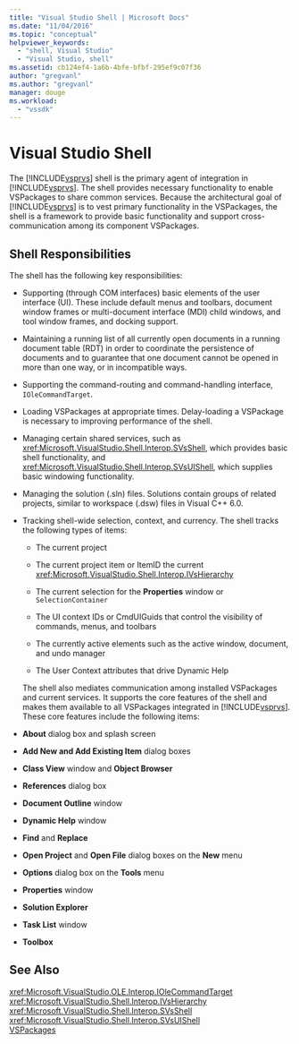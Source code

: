 ```yaml
---
title: "Visual Studio Shell | Microsoft Docs"
ms.date: "11/04/2016"
ms.topic: "conceptual"
helpviewer_keywords: 
  - "shell, Visual Studio"
  - "Visual Studio, shell"
ms.assetid: cb124ef4-1a6b-4bfe-bfbf-295ef9c07f36
author: "gregvanl"
ms.author: "gregvanl"
manager: douge
ms.workload: 
  - "vssdk"
---
```

# Visual Studio Shell
The [!INCLUDE[vsprvs](../../code-quality/includes/vsprvs_md.md)] shell is the primary agent of integration in [!INCLUDE[vsprvs](../../code-quality/includes/vsprvs_md.md)]. The shell provides necessary functionality to enable VSPackages to share common services. Because the architectural goal of [!INCLUDE[vsprvs](../../code-quality/includes/vsprvs_md.md)] is to vest primary functionality in the VSPackages, the shell is a framework to provide basic functionality and support cross-communication among its component VSPackages.  
  
## Shell Responsibilities  
 The shell has the following key responsibilities:  
  
- Supporting (through COM interfaces) basic elements of the user interface (UI). These include default menus and toolbars, document window frames or multi-document interface (MDI) child windows, and tool window frames, and docking support.  
  
- Maintaining a running list of all currently open documents in a running document table (RDT) in order to coordinate the persistence of documents and to guarantee that one document cannot be opened in more than one way, or in incompatible ways.  
  
- Supporting the command-routing and command-handling interface, `IOleCommandTarget`.  
  
- Loading VSPackages at appropriate times. Delay-loading a VSPackage is necessary to improving performance of the shell.  
  
- Managing certain shared services, such as <xref:Microsoft.VisualStudio.Shell.Interop.SVsShell>, which provides basic shell functionality, and <xref:Microsoft.VisualStudio.Shell.Interop.SVsUIShell>, which supplies basic windowing functionality.  
  
- Managing the solution (.sln) files. Solutions contain groups of related projects, similar to workspace (.dsw) files in Visual C++ 6.0.  
  
- Tracking shell-wide selection, context, and currency. The shell tracks the following types of items:  
  
  -   The current project  
  
  -   The current project item or ItemID the current <xref:Microsoft.VisualStudio.Shell.Interop.IVsHierarchy>  
  
  -   The current selection for the **Properties** window or `SelectionContainer`  
  
  -   The UI context IDs or CmdUIGuids that control the visibility of commands, menus, and toolbars  
  
  -   The currently active elements such as the active window, document, and undo manager  
  
  -   The User Context attributes that drive Dynamic Help  
  
  The shell also mediates communication among installed VSPackages and current services. It supports the core features of the shell and makes them available to all VSPackages integrated in [!INCLUDE[vsprvs](../../code-quality/includes/vsprvs_md.md)]. These core features include the following items:  
  
- **About** dialog box and splash screen  
  
- **Add New and Add Existing Item** dialog boxes  
  
- **Class View** window and **Object Browser**  
  
- **References** dialog box  
  
- **Document Outline** window  
  
- **Dynamic Help** window  
  
- **Find** and **Replace**  
  
- **Open Project** and **Open File** dialog boxes on the **New** menu  
  
- **Options** dialog box on the **Tools** menu  
  
- **Properties** window  
  
- **Solution Explorer**  
  
- **Task List** window  
  
- **Toolbox**  
  
## See Also  
 <xref:Microsoft.VisualStudio.OLE.Interop.IOleCommandTarget>   
 <xref:Microsoft.VisualStudio.Shell.Interop.IVsHierarchy>   
 <xref:Microsoft.VisualStudio.Shell.Interop.SVsShell>   
 <xref:Microsoft.VisualStudio.Shell.Interop.SVsUIShell>   
 [VSPackages](../../extensibility/internals/vspackages.md)